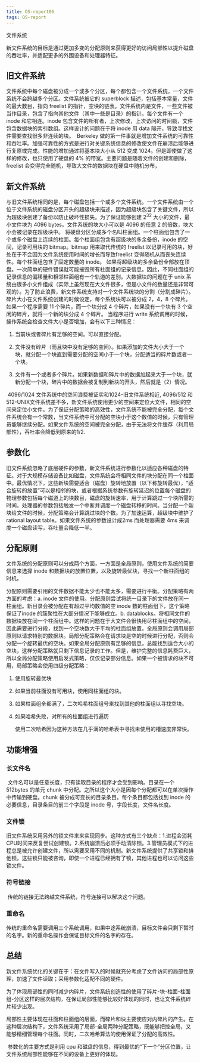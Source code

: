 ```yaml
---
title: OS-report06
tags: OS-report
---
```


文件系统

<!--more-->

​	新文件系统的目标是通过更加多变的分配原则来获得更好的访问局部性以提升磁盘的吞吐率，并适配更多的外围设备和处理器特征。

## 旧文件系统

​	文件系统中每个磁盘被分成一个或多个分区，每个都包含一个文件系统，一个文件系统不会跨越多个分区。文件系统被它的 superblock 描述，包括基本常量，文件的最大数目，指向 freelist 的指针，空块的链表。文件系统内是文件，一些文件被当作目录，包含了指向其他文件（其中一些是目录）的指针。每个文件有一个 inode 和它相连。inode 包含文件的所有者，上次修改，上次访问的时间戳，文件包含数据块的索引数组。
​	这样设计的问题在于将 inode 用 data 隔开，导致寻找文件需要查找很多非连续的块。
​	Berkeley 做的第一件事就是增加文件系统的可靠性和吞吐率。加强可靠性的方式是进行对关键系统信息的修改使文件在崩溃后能够进行复原或完成。性能的增加通过将基本块大小从 512 变成 1024。但是即使做了这样的修改，也只使用了硬盘的 4% 的带宽。主要问题是随着文件的创建和删除，freelist 会变得完全随机，导致大文件的数据块在硬盘中随机分布，

## 新文件系统

​	与旧文件系统相同的是，每个磁盘包括一个或多个文件系统。一个文件系统由一个位于文件系统的磁盘分区开头的超级块来描述，因为超级块包含了关键文件，所以为超级块创建了备份以防止破坏性损失。
​	为了保证能够创建 $2^{32}$ 大小的文件，最小文件块为 4096 bytes。文件系统的块大小可以是 4096 的任意 2 的倍数，块大小会被记录在超级块中。
​	将硬盘分区分成多个名叫柱面组。一个柱面组包含了一个或多个磁盘上连续的柱面。每个柱面组包含有超级块的多余备份，inode 的空间，记录可用块的 bitmap。bitmap 用来取代传统的 freelist 以记录可用的块，好处在于不会因为文件系统使用时间的增长而导致freelist 变得随机从而丧失连续性。每个柱面组包含了固定数量的 inode。
​	如果将超级块的多余备份全部放在顶盘。一次简单的硬件错误就可能摧毁所有柱面组的记录信息。因此，不同柱面组的记录信息的偏移量和相邻柱面组有一个轨道的差别。
​	大数据块的问题在于 unix 系统由很多小文件组成（实际上虽然现在大文件很多，但是小文件的数量还是非常可观的）。为了防止浪费，新文件系统支持对一个文件系统块的分割（分割成碎片）。碎片大小在文件系统创建的时候设定，每个系统块可以被分成 2，4，8 个碎片。如果一个程序需要 11 个碎片，而一个块分成 4 个碎片，如果没有一个块有 3 个空闲的碎片，就将一个新的块分成 4 个碎片。
​	当程序进行 write 系统调用的时候，操作系统会检查文件大小是否增加，会有以下三种情况：

1. 当前块或者碎片有足够的空间。可以直接分配。

2. 文件没有碎片（而且块中没有足够的空间）。如果添加的文件大小大于一个块，就分配一个块直到需要分配的空间小于一个块，分配适当的碎片数或者一个块。

3. 文件有一个或者多个碎片。如果新数据和碎片中的数据加起来大于一个块，就新分配一个块，碎片中的数据会被复制到新块的开头，然后就是（2）情况。

​    4096/1024 文件系统中的空间浪费被证实和1024-旧文件系统相近, 4096/512 和 512-UNIX文件系统差不多，新文件系统使用更少的空间来定位大文件，相同的空间来定位小文件。
​    为了保证分配策略的高效性，文件系统不能被完全分配，每个文件系统会有一个常数，当文件系统中可分配的空块小于这个数值的时候，只有管理员能够继续分配。如果文件系统的空间被完全分配，由于无法将文件缓存（利用局部性），吞吐率会降低到原来的1/2.

## 参数化

​	旧文件系统忽略了底层硬件的参数，新文件系统进行参数化以适应各种磁盘的特征。
​	对于大规模存储设备比如磁盘，文件系统会将相同文件的块分配在同一个柱面中。最优情况下，这些新块需要适合（磁盘）旋转地放置（以下称旋转最优），“适合旋转的放置”可以是相邻的块，或者根据系统参数有旋转延迟的位置
​	每个磁盘的物理参数包括每个磁道上的块数目，磁盘的旋转速率，用于计算跳过一个块所需的时间。处理器的参数包括触发一个中断并调度一个磁盘转移的时间。当分配一个新块给文件的时候，分配策略会计算跳过块的个数。为了加速运算，超级块中维护了rational layout table。如果文件系统的参数设计成2ms 而处理器需要 4ms 来调度一个磁盘读写，吞吐量会降低一半。

## 分配原则

​	文件系统的分配原则可以分成两个方面，一方面是全局原则，使用文件系统的简要信息来选择 inode 和数据块的放置位置，以及旋转最优块，寻找一个新柱面组的时机。

​	分配原则需要引用的文件数据不能太少也不能太多，需要进行平衡。分配策略有两方面的考虑：
​	a. inode 文件的使用。分配原则尝试将统一目录下的文件放在同一柱面组。新目录会被分配在有超过平均数值的空 inode 数的柱面组下，这个策略保证了inode 的簇聚性在大部分情况下能够成立。
​	b. datablocks。将相同文件的数据块放在同一个柱面组中。这样的问题在于大文件会很快用尽柱面组中的空间，因此需要进行分段，找到一个空块数大于平均的柱面组放置。
​	全局原则会调用局部原则以请求特别的数据块。局部分配策略会在请求块是空的时候进行分配，否则会分配一个旋转最优的空块。如果全局分配原则有足够的信息，总能找到适合大小的空块，这样分配策略就只剩下信息记录的工作。但是，维护完整的信息耗费巨大，所以全局分配策略使用启发式策略，仅仅记录部分信息。如果一个被请求的块不可用，局部策略会使用四级分配策略：

1. 使用旋转最优块

2. 如果当前柱面没有可用块，使用同柱面组的块。

3. 如果柱面组全都满了，二次哈希柱面组号来找到其他的柱面组以寻找空块。

4. 如果哈希失败，对所有的柱面组进行遍历

    使用二次哈希因为这种方法在几乎满的哈希表中寻找未使用的槽速度非常快。

## 功能增强

### 长文件名

​	文件名可以是任意长度，只有读取目录的程序才会受到影响。目录在一个 512bytes 的单元 chunk 中分配。之所以这个大小是因每个分配都可以在单次操作中传输到硬盘。chunk 被分成可变长的目录条目。每个条目都包括找到 inode 的必要信息，目录条目的前三个字段是 inode 号，字段长度，文件名长度。

### 文件锁

​	旧文件系统采用另外的锁文件来来实现同步。这种方式有三个缺点：1.进程会消耗CPU时间来反复尝试创建锁。2.系统崩溃后必须手动清除锁。3.管理员模式下的进程总是被允许创建文件，所以需要采用不同的机制。新文件系统提供了共享锁和排他锁，这些锁只能被咨询，即使一个进程已经拥有了锁，其他进程也可以访问这些锁文件。

### 符号链接

​	传统的链接无法跨越文件系统，符号连接可以解决这个问题。

### 重命名

​	传统的重命名需要调用三个系统调用，如果中途系统崩溃，目标文件会只剩下暂时的名字。新的重命名操作会保证目标文件的名字的存在。

## 总结

​	新文件系统优化的关键在于：在文件写入的时候就充分考虑了文件访问的局部性原理，加速了文件读取；采用参数化适配不同的硬件。

​	为了体现局部性的同时减少内碎片，文件系统创造性的使用了碎片-块-柱面-柱面组-分区这样的层次结构，在保证局部性能够比较好体现的同时，也让文件系统碎片较少出现。

​	局部性主要体现在柱面和柱面组的层面，而碎片和块主要使应对内碎片的产生。在这种层次结构下，文件系统采用了局部-全局两种分配策略，既能够把控全局，又能够精细管理每个柱面。同时，二次哈希算法的使用保证了分配的高效性。

​	参数化的主要方式是利用 cpu 和磁盘的信息，得到最优的“下一个”分区位置，让文件系统局部性能够在不同的设备上更好的体现。